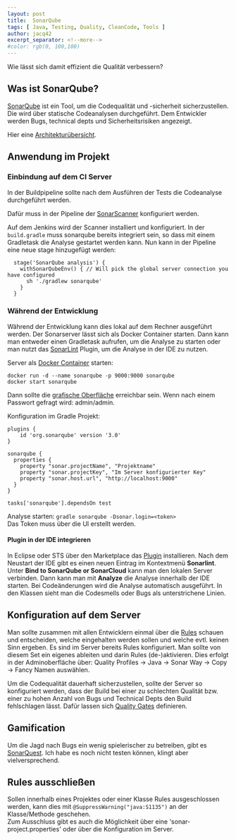 ```yaml
---
layout: post
title:  SonarQube
tags: [ Java, Testing, Quality, CleanCode, Tools ]
author: jacq42
excerpt_separator: <!--more-->
#color: rgb(0, 100,100)
---
```


Wie lässt sich damit effizient die Qualität verbessern?

<!--more-->

## Was ist SonarQube?

[SonarQube](https://www.sonarqube.org/) ist ein Tool, um die Codequalität und -sicherheit sicherzustellen. Die wird über statische Codeanalysen durchgeführt. Dem Entwickler werden Bugs, technical depts und Sicherheitsrisiken angezeigt.

Hier eine [Architekturübersicht](https://docs.sonarqube.org/latest/architecture/architecture-integration/).

## Anwendung im Projekt

### Einbindung auf dem CI Server

In der Buildpipeline sollte nach dem Ausführen der Tests die Codeanalyse durchgeführt werden.

Dafür muss in der Pipeline der [SonarScanner](https://docs.sonarqube.org/latest/analysis/scan/sonarscanner-for-jenkins/) konfiguriert werden. 

Auf dem Jenkins wird der Scanner installiert und konfiguriert. In der `build.gradle` muss sonarqube bereits integriert sein, so dass mit einem Gradletask die Analyse gestartet werden kann. Nun kann in der Pipeline eine neue stage hinzugefügt werden:
```
  stage('SonarQube analysis') {
    withSonarQubeEnv() { // Will pick the global server connection you have configured
      sh './gradlew sonarqube'
    }
  }
```

### Während der Entwicklung

Während der Entwicklung kann dies lokal auf dem Rechner ausgeführt werden. Der Sonarserver lässt sich als Docker Container starten. Dann kann man entweder einen Gradletask aufrufen, um die Analyse zu starten oder man nutzt das [SonarLint](https://www.sonarlint.org/) Plugin, um die Analyse in der IDE zu nutzen.

Server als [Docker Container](https://hub.docker.com/_/sonarqube) starten:
```
docker run -d --name sonarqube -p 9000:9000 sonarqube
docker start sonarqube
```
Dann sollte die [grafische Oberfläche](http://localhost:9000/) erreichbar sein. Wenn nach einem Passwort gefragt wird: admin/admin.

Konfiguration im Gradle Projekt:
```
plugins {
	id 'org.sonarqube' version '3.0'
}

sonarqube {
  properties {
    property "sonar.projectName", "Projektname"
    property "sonar.projectKey", "Im Server konfigurierter Key"
    property "sonar.host.url", "http://localhost:9000"
  }
}

tasks['sonarqube'].dependsOn test
```

Analyse starten: `gradle sonarqube -Dsonar.login=<token>`\
Das Token muss über die UI erstellt werden.

#### Plugin in der IDE integrieren

In Eclipse oder STS über den Marketplace das [Plugin](https://marketplace.eclipse.org/content/sonarlint) installieren. Nach dem Neustart der IDE gibt es einen neuen Eintrag im Kontextmenü **Sonarlint**. Unter **Bind to SonarQube or SonarCloud** kann man den lokalen Server verbinden. Dann kann man mit **Analyze** die Analyse innerhalb der IDE starten. Bei Codeänderungen wird die Analyse automatisch ausgeführt. In den Klassen sieht man die Codesmells oder Bugs als unterstrichene Linien.

## Konfiguration auf dem Server

Man sollte zusammen mit allen Entwicklern einmal über die [Rules](https://docs.sonarqube.org/latest/user-guide/rules/) schauen und entscheiden, welche eingehalten werden sollen und welche evtl. keinen Sinn ergeben. Es sind im Server bereits Rules konfiguriert. Man sollte von diesem Set ein eigenes ableiten und darin Rules (de-)aktivieren. Dies erfolgt in der Adminoberfläche über: Quality Profiles -> Java -> Sonar Way -> Copy -> Fancy Namen auswählen. 

Um die Codequalität dauerhaft sicherzustellen, sollte der Server so konfiguriert werden, dass der Build bei einer zu schlechten Qualität bzw. einer zu hohen Anzahl von Bugs und Technical Depts den Build fehlschlagen lässt. Dafür lassen sich [Quality Gates](https://docs.sonarqube.org/latest/user-guide/quality-gates/) definieren.

## Gamification

Um die Jagd nach Bugs ein wenig spielerischer zu betreiben, gibt es [SonarQuest](https://www.viadee.de/sonarquest). Ich habe es noch nicht testen können, klingt aber vielversprechend.

## Rules ausschließen

Sollen innerhalb eines Projektes oder einer Klasse Rules ausgeschlossen werden, kann dies mit `@SuppressWarning("java:S1135")` an der Klasse/Methode geschehen.\
Zum Ausschluss gibt es auch die Möglichkeit über eine 'sonar-project.properties' oder über die Konfiguration im Server. 

